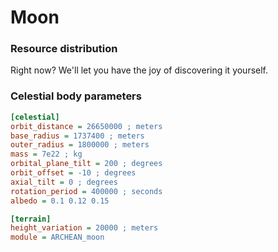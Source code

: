 # Moon

### Resource distribution
Right now? We'll let you have the joy of discovering it yourself.

### Celestial body parameters
```ini
[celestial]
orbit_distance = 26650000 ; meters
base_radius = 1737400 ; meters
outer_radius = 1800000 ; meters
mass = 7e22 ; kg
orbital_plane_tilt = 200 ; degrees
orbit_offset = -10 ; degrees
axial_tilt = 0 ; degrees
rotation_period = 400000 ; seconds
albedo = 0.1 0.12 0.15

[terrain]
height_variation = 20000 ; meters
module = ARCHEAN_moon

```
